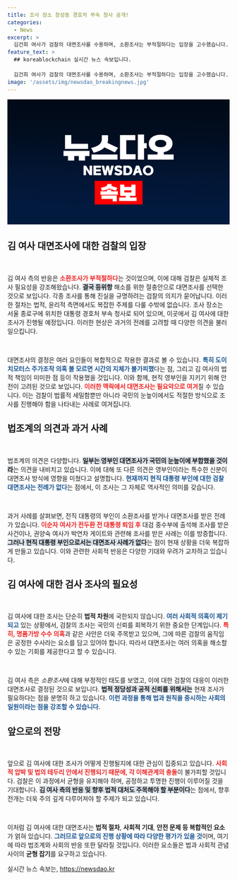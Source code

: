 ```yaml
---
title: 조사 장소 창성동 경호처 부속 청사 공개!
categories:
  - News
excerpt: >
  김건희 여사가 검찰의 대면조사를 수용하며, 소환조사는 부적절하다는 입장을 고수했습니다. 이례적인 절충 방식으로 경호처에서 진행될 조사에 관심이 쏠리고 있습니다. 검찰과 김 여사 측의 미묘한 입장 조율이 어떤 결과를 초래할지 주목됩니다!
feature_text: >
  ## koreablockchain 실시간 뉴스 속보입니다.

  김건희 여사가 검찰의 대면조사를 수용하며, 소환조사는 부적절하다는 입장을 고수했습니다. 이례적인 절충 방식으로 경호처에서 진행될 조사에 관심이 쏠리고 있습니다. 검찰과 김 여사 측의 미묘한 입장 조율이 어떤 결과를 초래할지 주목됩니다!
image: '/assets/img/newsdao_breakingnews.jpg'
---
```


<p><img src="/assets/img/newsdao_breakingnews.jpg" alt="koreablockchain 속보" /></p>

<h2 data-ke-size="size26">김 여사 대면조사에 대한 검찰의 입장</h2>

<p data-ke-size="size16">&nbsp;</p>

<p>김 여사 측의 반응은 <b><span style="color: #ee2323;">소환조사가 부적절하다</span></b>는 것이었으며, 이에 대해 검찰은 실체적 조사 필요성을 강조해왔습니다. <b><span style="background-color: #21538527;">결국 등위항</span></b> 해소를 위한 절충안으로 대면조사를 선택한 것으로 보입니다. 각종 조사를 통해 진실을 규명하려는 검찰의 의지가 묻어납니다. 이러한 절차는 법적, 윤리적 측면에서도 복잡한 주제를 다룰 수밖에 없습니다. 조사 장소는 서울 종로구에 위치한 대통령 경호처 부속 청사로 되어 있으며, 이곳에서 김 여사에 대한 조사가 진행될 예정입니다. 이러한 현상은 과거의 전례를 고려할 때 다양한 의견을 불러 일으킵니다.</p>

<p data-ke-size="size16">&nbsp;</p>

<p>대면조사의 결정은 여러 요인들이 복합적으로 작용한 결과로 볼 수 있습니다. <b><span style="color: #1a5490;">특히 도이치모터스 주가조작 의혹 볼 모르면 시간의 지체가 불가피했</span></b>다는 점, 그리고 김 여사의 법적 책임이 미미한 점 등이 작용했을 것입니다. 이와 함께, 현직 영부인을 지키기 위해 안전이 고려된 것으로 보입니다. <b><span style="color: #ee2323;">이러한 맥락에서 대면조사는 필요악으로 여겨</span></b>질 수 있습니다. 이는 검찰이 법률적 세밀함뿐만 아니라 국민의 눈높이에서도 적절한 방식으로 조사를 진행해야 함을 나타내는 사례로 여겨집니다.</p>

<h2 data-ke-size="size26">법조계의 의견과 과거 사례</h2>

<p data-ke-size="size16">&nbsp;</p>

<p>법조계의 의견은 다양합니다. <b><span style="background-color: #21538527;">일부는 영부인 대면조사가 국민의 눈높이에 부합했을 것이라</span></b>는 의견을 내비치고 있습니다. 이에 대해 또 다른 의견은 영부인이라는 특수한 신분이 대면조사 방식에 영향을 미쳤다고 설명합니다. <b><span style="color: #1a5490;">현재까지 현직 대통령 부인에 대한 검찰 대면조사는 전례가 없다</span></b>는 점에서, 이 조사는 그 자체로 역사적인 의미를 갖습니다.</p>

<p data-ke-size="size16">&nbsp;</p>

<p>과거 사례를 살펴보면, 전직 대통령의 부인이 소환조사를 받거나 대면조사를 받은 전례가 있습니다. <b><span style="color: #ee2323;">이순자 여사가 전두환 전 대통령 퇴임 후</span></b> 대검 중수부에 출석해 조사를 받은 사건이나, 권양숙 여사가 박연차 게이트와 관련해 조사를 받은 사례는 이를 방증합니다. <b><span style="background-color: #21538527;">그러나 현직 대통령 부인으로서는 대면조사 사례가 없다</span></b>는 점이 현재 상황을 더욱 복잡하게 만들고 있습니다. 이와 관련한 사회적 반응은 다양한 기대와 우려가 교차하고 있습니다.</p>

<h2 data-ke-size="size26">김 여사에 대한 검사 조사의 필요성</h2>

<p data-ke-size="size16">&nbsp;</p>

<p>김 여사에 대한 조사는 단순히 <strong>법적 차원</strong>에 국한되지 않습니다. <b><span style="color: #1a5490;">여러 사회적 의혹이 제기되고</span></b> 있는 상황에서, 검찰의 조사는 국민의 신뢰를 회복하기 위한 중요한 단계입니다. <b><span style="color: #ee2323;">특히, 명품가방 수수 의혹</span></b>과 같은 사안은 더욱 주목받고 있으며, 그에 따른 검찰의 움직임은 공정한 수사라는 요소를 담고 있어야 합니다. 따라서 대면조사는 여러 의혹을 해소할 수 있는 기회를 제공한다고 할 수 있습니다.</p>

<p data-ke-size="size16">&nbsp;</p>

<p>김 여사 측은 <em>소환조사</em>에 대해 부정적인 태도를 보였고, 이에 대한 검찰의 대응이 이러한 대면조사로 결정된 것으로 보입니다. <b><span style="background-color: #21538527;">법적 정당성과 공적 신뢰를 위해서는</span></b> 현재 조사가 필요하다는 점을 분명히 하고 있습니다. <b><span style="color: #1a5490;">이런 과정을 통해 법과 원칙을 중시하는 사회의 일원이라는 점을 강조할 수 있습니다</span></b>.</p>

<h2 data-ke-size="size26">앞으로의 전망</h2>

<p data-ke-size="size16">&nbsp;</p>

<p>앞으로 김 여사에 대한 조사가 어떻게 진행될지에 대한 관심이 집중되고 있습니다. <b><span style="color: #ee2323;">사회적 압박 및 법의 테두리 안에서 진행되기 때문에, 각 이해관계의 충돌</span></b>이 불가피할 것입니다. 검찰은 이 과정에서 균형을 유지해야 하며, 공정하고 투명한 진행이 이루어질 것을 기대합니다. <b><span style="background-color: #21538527;">김 여사 측의 반응 및 향후 법적 대처도 주목해야 할 부분이다</span></b>는 점에서, 향후 전개는 더욱 주의 깊게 다루어져야 할 주제가 되고 있습니다.</p>

<p data-ke-size="size16">&nbsp;</p>

<p>이처럼 김 여사에 대한 대면조사는 <strong>법적 절차</strong>, <strong>사회적 기대</strong>, <strong>안전 문제 등 복합적인 요소</strong>가 얽혀 있습니다. <b><span style="color: #1a5490;">그러므로 앞으로의 진행 상황에 따라 다양한 평가가 있을 것</span></b>이며, 여기에 따라 법조계와 사회의 반응 또한 달라질 것입니다. 이러한 요소들은 법과 사회적 관념 사이의 <strong>균형 잡기</strong>를 요구하고 있습니다.</p>
실시간 뉴스 속보는, <a href="https://newsdao.kr" rel="dofollow">https://newsdao.kr</a>


